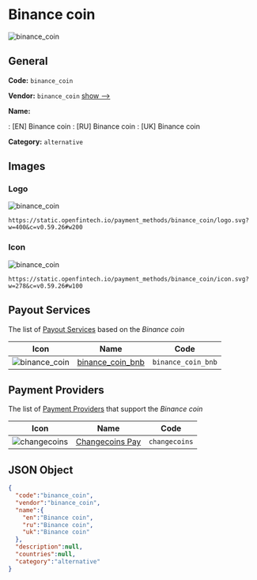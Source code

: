 
# Binance coin 
![binance_coin](https://static.openfintech.io/payment_methods/binance_coin/logo.svg?w=400&c=v0.59.26#w200)  

## General 
**Code:** `binance_coin` 
 
**Vendor:** `binance_coin` [show -->](/vendors/binance_coin/) 
 
**Name:** 
 
:	[EN] Binance coin 
:	[RU] Binance coin 
:	[UK] Binance coin 
 
**Category:** `alternative` 
 

## Images 

### Logo 
![binance_coin](https://static.openfintech.io/payment_methods/binance_coin/logo.svg?w=400&c=v0.59.26#w200)  

```
https://static.openfintech.io/payment_methods/binance_coin/logo.svg?w=400&c=v0.59.26#w200
```  

### Icon 
![binance_coin](https://static.openfintech.io/payment_methods/binance_coin/icon.svg?w=278&c=v0.59.26#w100)  

```
https://static.openfintech.io/payment_methods/binance_coin/icon.svg?w=278&c=v0.59.26#w100
```  

## Payout Services 
 
The list of [Payout Services](/payout-services/) based on the _Binance coin_ 

|Icon|Name|Code| 
|:---:|:---:|:---:| 
|![binance_coin](https://static.openfintech.io/payout_methods/binance_coin/icon.svg?w=278&c=v0.59.26#w40) |[binance_coin_bnb](/payout-services/binance_coin_bnb/)|`binance_coin_bnb`| 
 

## Payment Providers 
 
The list of [Payment Providers](/payment-providers/) that support the _Binance coin_ 

|Icon|Name|Code| 
|:---:|:---:|:---:| 
|![changecoins](https://static.openfintech.io/payment_providers/changecoins/icon.png?w=278&c=v0.59.26#w100) |[Сhangecoins Pay](/payment-providers/changecoins/)|`changecoins`| 
 

## JSON Object 

```json
{
  "code":"binance_coin",
  "vendor":"binance_coin",
  "name":{
    "en":"Binance coin",
    "ru":"Binance coin",
    "uk":"Binance coin"
  },
  "description":null,
  "countries":null,
  "category":"alternative"
}
```  
